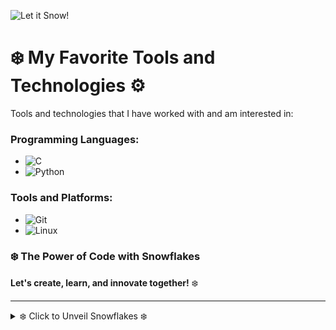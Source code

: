 
![Let it Snow!](https://capsule-render.vercel.app/api?type=waving&color=gradient&height=150&section=header&text=❄️❄❄️❄❄️❄&fontSize=30&desc=Let%20it%20snow%20with%20tools%20❄️&descAlign=70)

# ❄️ My Favorite Tools and Technologies ⚙️
Tools and technologies that I have worked with and am interested in:

### Programming Languages:
- ![C](https://img.shields.io/badge/C-00599C?style=for-the-badge&logo=c&logoColor=white)
- ![Python](https://img.shields.io/badge/Python-3776AB?style=for-the-badge&logo=python&logoColor=white)

### Tools and Platforms:
- ![Git](https://img.shields.io/badge/Git-F05032?style=for-the-badge&logo=git&logoColor=white)
- ![Linux](https://img.shields.io/badge/Linux-FCC624?style=for-the-badge&logo=linux&logoColor=black)

### ❄️ **The Power of Code with Snowflakes**  
**Let's create, learn, and innovate together!** ❄️

---

</div>

<details>
  <summary>❄️ Click to Unveil Snowflakes ❄️</summary>
  
  <img src="https://capsule-render.vercel.app/api?type=wave&color=gradient&height=150&section=header&text=Let%20It%20Snow&fontSize=30&desc=Snowflakes%20Everywhere!&descAlign=70" alt="snowflakes" />

</details>
